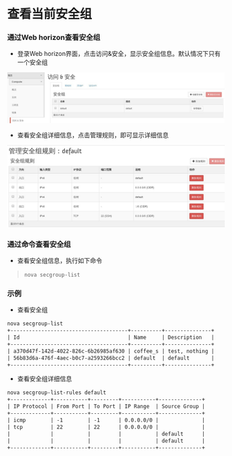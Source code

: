# 查看当前安全组

### 通过Web horizon查看安全组

* 登录Web horizon界面，点击访问&安全，显示安全组信息。默认情况下只有一个安全组

![Security_List](../Picture/security_list1.jpg)

* 查看安全组详细信息，点击管理规则，即可显示详细信息

![Security_List](../Picture/security_list2.jpg)


### 通过命令查看安全组

* 查看安全组信息，执行如下命令

> ```nova secgroup-list```

### 示例

* 查看安全组

```
nova secgroup-list
+--------------------------------------+----------+---------------+
| Id                                   | Name     | Description   |
+--------------------------------------+----------+---------------+
| a370d47f-142d-4022-826c-6b26985af630 | coffee_s | test, nothing |
| 56b83d6a-476f-4aec-b0c7-a2593266bcc2 | default  | default       |
+--------------------------------------+----------+---------------+
```
* 查看安全组详细信息

```
nova secgroup-list-rules default
+-------------+-----------+---------+-----------+--------------+
| IP Protocol | From Port | To Port | IP Range  | Source Group |
+-------------+-----------+---------+-----------+--------------+
| icmp        | -1        | -1      | 0.0.0.0/0 |              |
| tcp         | 22        | 22      | 0.0.0.0/0 |              |
|             |           |         |           | default      |
|             |           |         |           | default      |
+-------------+-----------+---------+-----------+--------------+
```
